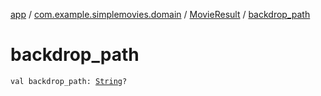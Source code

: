 [app](../../index.md) / [com.example.simplemovies.domain](../index.md) / [MovieResult](index.md) / [backdrop_path](./backdrop_path.md)

# backdrop_path

`val backdrop_path: `[`String`](https://kotlinlang.org/api/latest/jvm/stdlib/kotlin/-string/index.html)`?`